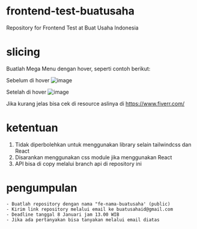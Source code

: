 # frontend-test-buatusaha
Repository for Frontend Test at Buat Usaha Indonesia

# slicing
Buatlah Mega Menu dengan hover, seperti contoh berikut:

Sebelum di hover
![image](https://github.com/buatusahaid/frontend-test-buatusaha/assets/138843722/b5f25543-1928-4c96-9ed5-f2c16e02460b)

Setelah di hover
![image](https://github.com/buatusahaid/frontend-test-buatusaha/assets/138843722/016afa90-6e48-4866-8502-d3c85579ba57)

Jika kurang jelas bisa cek di resource aslinya di https://www.fiverr.com/

# ketentuan
1. Tidak diperbolehkan untuk menggunakan library selain tailwindcss dan React
2. Disarankan menggunakan css module jika menggunakan React
3. API bisa di copy melalui branch api di repository ini

# pengumpulan
```
- Buatlah repository dengan nama "fe-nama-buatusaha' (public)
- Kirim link repository melalui email ke buatusahaid@gmail.com
- Deadline tanggal 8 Januari jam 13.00 WIB
- Jika ada pertanyakan bisa tanyakan melalui email diatas
```
